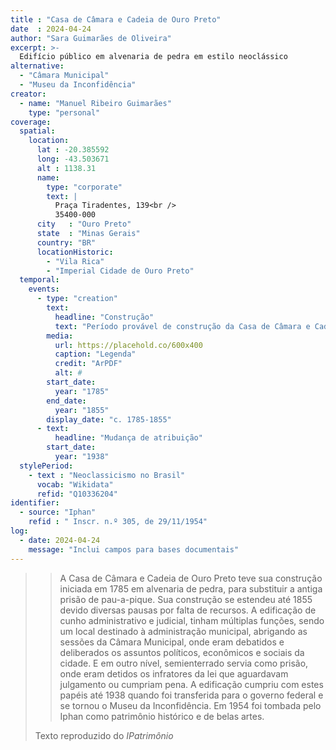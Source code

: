 ```yaml
---
title : "Casa de Câmara e Cadeia de Ouro Preto"
date  : 2024-04-24
author: "Sara Guimarães de Oliveira"
excerpt: >-
  Edifício público em alvenaria de pedra em estilo neoclássico
alternative:
  - "Câmara Municipal"
  - "Museu da Inconfidência"
creator:
  - name: "Manuel Ribeiro Guimarães"
    type: "personal"
coverage:
  spatial:
    location:
      lat : -20.385592
      long: -43.503671
      alt : 1138.31 
      name:
        type: "corporate"
        text: |
          Praça Tiradentes, 139<br />
          35400-000
      city   : "Ouro Preto"
      state  : "Minas Gerais"
      country: "BR"
      locationHistoric:
        - "Vila Rica"
        - "Imperial Cidade de Ouro Preto"
  temporal:
    events:
      - type: "creation"
        text:
          headline: "Construção"
          text: "Período provável de construção da Casa de Câmara e Cadeia de Ouro Preto"
        media:
          url: https://placehold.co/600x400
          caption: "Legenda"
          credit: "ArPDF"
          alt: #
        start_date:
          year: "1785"
        end_date:
          year: "1855"
        display_date: "c. 1785-1855"
      - text:
          headline: "Mudança de atribuição"
        start_date:
          year: "1938"
  stylePeriod:
    - text : "Neoclassicismo no Brasil"
      vocab: "Wikidata"
      refid: "Q10336204"
identifier:
  - source: "Iphan"
    refid : " Inscr. n.º 305, de 29/11/1954"
log:
  - date: 2024-04-24
    message: "Inclui campos para bases documentais"
---
```



<blockquote>

>A Casa de Câmara e Cadeia de Ouro Preto teve sua construção iniciada em
>1785 em alvenaria de pedra, para substituir a antiga prisão de
>pau-a-pique. Sua construção se estendeu até 1855 devido diversas pausas
>por falta de recursos. A edificação de cunho administrativo e judicial,
>tinham múltiplas funções, sendo um local destinado à administração
>municipal, abrigando as sessões da Câmara Municipal, onde eram debatidos
>e deliberados os assuntos políticos, econômicos e sociais da cidade. E
>em outro nível, semienterrado servia como prisão, onde eram detidos os
>infratores da lei que aguardavam julgamento ou cumpriam pena. A
>edificação cumpriu com estes papéis até 1938 quando foi transferida para
>o governo federal e se tornou o Museu da Inconfidência. Em 1954 foi
>tombada pelo Iphan como patrimônio histórico e de belas artes.

  <footer class="figure-caption">Texto reproduzido
  do <cite>IPatrimônio</footer>
</blockquote>
